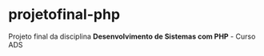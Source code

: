 # projetofinal-php
 Projeto final da disciplina **Desenvolvimento de Sistemas com PHP** - Curso ADS
